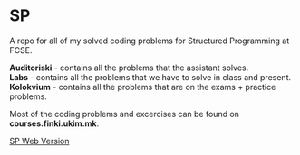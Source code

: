 # SP
A repo for all of my solved coding problems for Structured Programming at FCSE.  
  
**Auditoriski** - contains all the problems that the assistant solves.  
**Labs** - contains all the problems that we have to solve in class and present.  
**Kolokvium** - contains all the problems that are on the exams + practice problems.  

Most of the coding problems and excercises can be found on **courses.finki.ukim.mk**.  

[SP Web Version](https://andrejstojkovic.github.io/SP/)